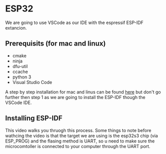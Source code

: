 # ESP32

We are going to use VSCode as our IDE with the espressif ESP-IDF extancion. 

 ## Prerequisits (for mac and linux)
 - cmake 
 - ninja 
 - dfu-util
 - ccache
 - python 3
 - Visual Studio Code

 A step by step installation for mac and linus can be found [here](https://docs.espressif.com/projects/esp-idf/en/latest/esp32s3/get-started/linux-macos-setup.html#:~:text=your%20ESP32%2DS3.-,Step%201.%20Install%20Prerequisites,-Step%202.%20Get) but don't go further then step 1 as we are going to install the ESP-IDF though the VSCode IDE.

 ## Installing ESP-IDF

 This video walks you thruogh this process. Some things to note before wathcing the video is that the target we are using is the esp32s3 chip (via ESP_PROG) and the flasing method is UART, so u need to make sure the microcomtoller is connected to your computer through the UART port.


